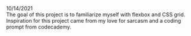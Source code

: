 10/14/2021
<br>
The goal of this project is to familiarize myself with flexbox and CSS grid. 
<br>
Inspiration for this project came from my love for sarcasm and a coding prompt from codecademy.
<br>
